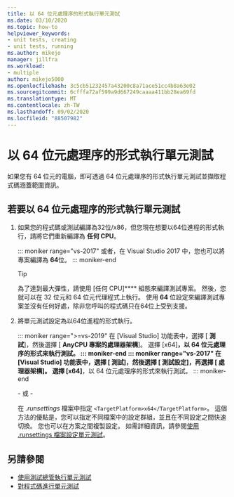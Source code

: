 ```yaml
---
title: 以 64 位元處理序的形式執行單元測試
ms.date: 03/10/2020
ms.topic: how-to
helpviewer_keywords:
- unit tests, creating
- unit tests, running
ms.author: mikejo
manager: jillfra
ms.workload:
- multiple
author: mikejo5000
ms.openlocfilehash: 3c5cb51232457a43200c8a71ace51cc4b8a63e02
ms.sourcegitcommit: 6cfffa72af599a9d667249caaaa411bb28ea69fd
ms.translationtype: MT
ms.contentlocale: zh-TW
ms.lasthandoff: 09/02/2020
ms.locfileid: "88507982"
---
```

# <a name="run-a-unit-test-as-a-64-bit-process"></a>以 64 位元處理序的形式執行單元測試

如果您有 64 位元的電腦，即可透過 64 位元處理序的形式執行單元測試並擷取程式碼涵蓋範圍資訊。

## <a name="to-run-a-unit-test-as-a-64-bit-process"></a>若要以 64 位元處理序的形式執行單元測試

1. 如果您的程式碼或測試編譯為32位/x86，但您現在想要以64位進程的形式執行，請將它們重新編譯為 **任何 CPU**。

   ::: moniker range="vs-2017"
   或者，在 Visual Studio 2017 中，您也可以將專案編譯為 **64**位。
   ::: moniker-end

    > [!TIP]
    > 為了達到最大彈性，請使用 [任何 CPU]**** 組態來編譯測試專案。 然後，您就可以在 32 位元和 64 位元代理程式上執行。 使用 **64** 位設定來編譯測試專案並沒有任何好處，除非您呼叫的程式碼只在64位上受到支援。

2. 將單元測試設定為以64位進程的形式執行。

   ::: moniker range=">=vs-2019"
   在 [Visual Studio] 功能表中，選擇 [ **測試**]，然後選擇 [ **AnyCPU 專案的處理器架構**]。 選擇 [x64]****，以 64 位元處理序的形式來執行測試。
   ::: moniker-end
   ::: moniker range="vs-2017"
   在 [Visual Studio] 功能表中，選擇 [ **測試**]，然後選擇 [ **測試設定**]，再選擇 [ **處理器架構**]。 選擇 [x64]****，以 64 位元處理序的形式來執行測試。
   ::: moniker-end

   \- 或 -

   在 *.runsettings* 檔案中指定 `<TargetPlatform>x64</TargetPlatform>`。 這個方法的優點是，您可以指定不同檔案中的設定群組，並且在不同設定之間快速切換。 您也可以在方案之間複製設定。 如需詳細資訊，請參閱[使用 .runsettings 檔案設定單元測試](../test/configure-unit-tests-by-using-a-dot-runsettings-file.md)。

## <a name="see-also"></a>另請參閱

- [使用測試總管執行單元測試](../test/run-unit-tests-with-test-explorer.md)
- [對程式碼進行單元測試](../test/unit-test-your-code.md)
